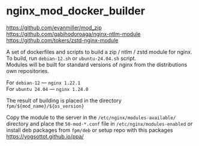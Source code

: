 # nginx_mod_docker_builder
https://github.com/evanmiller/mod_zip  
https://github.com/gabihodoroaga/nginx-ntlm-module  
https://github.com/tokers/zstd-nginx-module  

A set of dockerfiles and scripts to build a zip / ntlm / zstd module for nginx. 
To build, run ```debian-12.sh``` or ```ubuntu-24.04.sh``` script.  
Modules will be built for standard versions of nginx from the distributions own repositories.  

For ```debian-12``` — ```nginx 1.22.1```  
For ```ubuntu 24.04``` — ```nginx 1.24.0```  

The result of building is placed in the directory ```fpm/${mod_name}/${os_version}```  


Copy the module to the server in the ```/etc/nginx/modules-available/``` directory and place the ```50-mod-*.conf``` file in ```/etc/nginx/modules-enabled```
or install deb packages from ```fpm/deb``` or setup repo with this packages https://yogsottot.github.io/ppa/  
